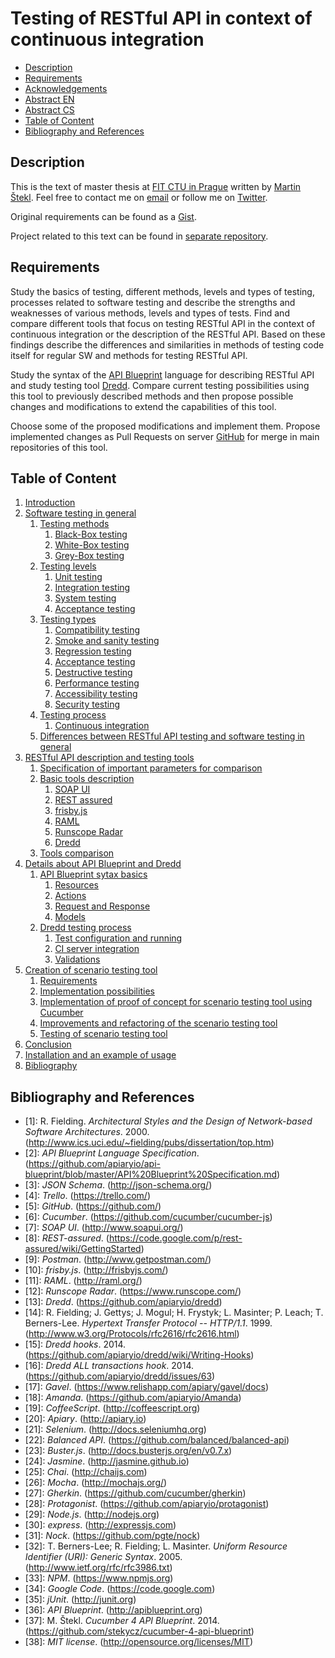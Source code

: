 # Testing of RESTful API in context of continuous integration

- [Description](#description)
- [Requirements](#requirements)
- [Acknowledgements](acknowledgements.md)
- [Abstract EN](abstract-en.md)
- [Abstract CS](abstract-cs.md)
- [Table of Content](#table-of-content)
- [Bibliography and References](#bibliography-and-references)

## Description

This is the text of master thesis at [FIT CTU in Prague](http://fit.cvut.cz/) written by [Martin Štekl](#author). Feel free to contact me on [email](mailto:martin.stekl@gmail.com) or follow me on [Twitter](https://twitter.com/stekycz).

Original requirements can be found as a [Gist](https://gist.github.com/stekycz/8482392).

Project related to this text can be found in [separate repository](https://github.com/stekycz/cucumber-4-api-blueprint).

## Requirements

Study the basics of testing, different methods, levels and types of testing, processes related to software testing and describe the strengths and weaknesses of various methods, levels and types of tests. Find and compare different tools that focus on testing RESTful API in the context of continuous integration or the description of the RESTful API. Based on these findings describe the differences and similarities in methods of testing code itself for regular SW and methods for testing RESTful API.

Study the syntax of the [API Blueprint](https://github.com/apiaryio/api-blueprint) language for describing RESTful API and study testing tool [Dredd](https://github.com/apiaryio/Dredd). Compare current testing possibilities using this tool to previously described methods and then propose possible changes and modifications to extend the capabilities of this tool.

Choose some of the proposed modifications and implement them. Propose implemented changes as Pull Requests on server [GitHub](https://github.com/) for merge in main repositories of this tool.

## Table of Content

1. [Introduction](chapters/01-introduction.md)
2. [Software testing in general](chapters/02-software-testing-in-general.md)
	1. [Testing methods](chapters/02-software-testing-in-general.md#testing-methods)
		1. [Black-Box testing](chapters/02-software-testing-in-general.md#black-box-testing)
		2. [White-Box testing](chapters/02-software-testing-in-general.md#white-box-testing)
		3. [Grey-Box testing](chapters/02-software-testing-in-general.md#grey-box-testing)
	2. [Testing levels](chapters/02-software-testing-in-general.md#testing-levels)
		1. [Unit testing](chapters/02-software-testing-in-general.md#unit-testing)
		2. [Integration testing](chapters/02-software-testing-in-general.md#integration-testing)
		3. [System testing](chapters/02-software-testing-in-general.md#system-testing)
		4. [Acceptance testing](chapters/02-software-testing-in-general.md#acceptance-testing)
	3. [Testing types](chapters/02-software-testing-in-general.md#testing-types)
		1. [Compatibility testing](chapters/02-software-testing-in-general.md#compatibility-testing)
		2. [Smoke and sanity testing](chapters/02-software-testing-in-general.md#smoke-and-sanity-testing)
		3. [Regression testing](chapters/02-software-testing-in-general.md#regression-testing)
		4. [Acceptance testing](chapters/02-software-testing-in-general.md#acceptance-testing)
		5. [Destructive testing](chapters/02-software-testing-in-general.md#destructive-testing)
		6. [Performance testing](chapters/02-software-testing-in-general.md#performance-testing)
		7. [Accessibility testing](chapters/02-software-testing-in-general.md#accessibility-testing)
		8. [Security testing](chapters/02-software-testing-in-general.md#security-testing)
	4. [Testing process](chapters/02-software-testing-in-general.md#testing-process)
		1. [Continuous integration](chapters/02-software-testing-in-general.md#continuous-integration)
	5. [Differences between RESTful API testing and software testing in general](chapters/02-software-testing-in-general.md#differences-between-restful-api-testing-and-software-testing-in-general)
3. [RESTful API description and testing tools](chapters/03-restful-api-description-and-testing-tools.md)
	1. [Specification of important parameters for comparison](chapters/03-restful-api-description-and-testing-tools.md#specification-of-important-parameters-for-comparison)
	2. [Basic tools description](chapters/03-restful-api-description-and-testing-tools.md#basic-tools-description)
		1. [SOAP UI](chapters/03-restful-api-description-and-testing-tools.md#soap-ui)
		2. [REST assured](chapters/03-restful-api-description-and-testing-tools.md#rest-assured)
		3. [frisby.js](chapters/03-restful-api-description-and-testing-tools.md#frisbyjs)
		4. [RAML](chapters/03-restful-api-description-and-testing-tools.md#raml)
		5. [Runscope Radar](chapters/03-restful-api-description-and-testing-tools.md#runscope-radar)
		6. [Dredd](chapters/03-restful-api-description-and-testing-tools.md#dredd)
	3. [Tools comparison](chapters/03-restful-api-description-and-testing-tools.md#tools-comparison)
4. [Details about API Blueprint and Dredd](chapters/04-details-about-api-blueprint-and-dredd.md)
	1. [API Blueprint sytax basics](chapters/04-details-about-api-blueprint-and-dredd.md#api-blueprint-sytax-basics)
		1. [Resources](chapters/04-details-about-api-blueprint-and-dredd.md#resources)
		2. [Actions](chapters/04-details-about-api-blueprint-and-dredd.md#actions)
		3. [Request and Response](chapters/04-details-about-api-blueprint-and-dredd.md#request-and-response)
		4. [Models](chapters/04-details-about-api-blueprint-and-dredd.md#models)
	2. [Dredd testing process](chapters/04-details-about-api-blueprint-and-dredd.md#dredd-testing-process)
		1. [Test configuration and running](chapters/04-details-about-api-blueprint-and-dredd.md#test-configuration-and-running)
		2. [CI server integration](chapters/04-details-about-api-blueprint-and-dredd.md#ci-server-integration)
		3. [Validations](chapters/04-details-about-api-blueprint-and-dredd.md#validations)
5. [Creation of scenario testing tool](chapters/05-creation-of-scenario-testing-tool.md)
	1. [Requirements](chapters/05-creation-of-scenario-testing-tool.md#requirements)
	2. [Implementation possibilities](chapters/05-creation-of-scenario-testing-tool.md#implementation-possibilities)
	3. [Implementation of proof of concept for scenario testing tool using Cucumber](chapters/05-creation-of-scenario-testing-tool.md#implementation-of-proof-of-concept-for-scenario-testing-tool-using-Cucumber)
	4. [Improvements and refactoring of the scenario testing tool](chapters/05-creation-of-scenario-testing-tool.md#improvements-and-refactoring-of-the-scenario-testing-tool)
	5. [Testing of scenario testing tool](chapters/05-creation-of-scenario-testing-tool.md#testing-of-scenario-testing-tool)
6. [Conclusion](chapters/06-conclusion.md)
7. [Installation and an example of usage](chapters/A-installation-and-usage.md)
8. [Bibliography](#bibliography)

## Bibliography and References

- [1]<a name="Fielding2000"></a>: R. Fielding. *Architectural Styles and the Design of Network-based Software Architectures*. 2000. (http://www.ics.uci.edu/~fielding/pubs/dissertation/top.htm)
- [2]<a name="APIBlueprintSpecification"></a>: *API Blueprint Language Specification*. (https://github.com/apiaryio/api-blueprint/blob/master/API%20Blueprint%20Specification.md)
- [3]<a name="JSONSchema"></a>: *JSON Schema*. (http://json-schema.org/)
- [4]<a name="Trello"></a>: *Trello*. (https://trello.com/)
- [5]<a name="GitHub"></a>: *GitHub*. (https://github.com/)
- [6]<a name="Cucumber"></a>: *Cucumber*. (https://github.com/cucumber/cucumber-js)
- [7]<a name="SOAPUI"></a>: *SOAP UI*. (http://www.soapui.org/)
- [8]<a name="rest-assured"></a>: *REST-assured*. (https://code.google.com/p/rest-assured/wiki/GettingStarted)
- [9]<a name="postman"></a>: *Postman*. (http://www.getpostman.com/)
- [10]<a name="frisby"></a>: *frisby.js*. (http://frisbyjs.com/)
- [11]<a name="RAML"></a>: *RAML*. (http://raml.org/)
- [12]<a name="Runscope"></a>: *Runscope Radar*. (https://www.runscope.com/)
- [13]<a name="Dredd"></a>: *Dredd*. (https://github.com/apiaryio/dredd)
- [14]<a name="HTTP"></a>: R. Fielding; J. Gettys; J. Mogul; H. Frystyk; L. Masinter; P. Leach; T. Berners-Lee. *Hypertext Transfer Protocol -- HTTP/1.1*. 1999. (http://www.w3.org/Protocols/rfc2616/rfc2616.html)
- [15]<a name="DreddHooks"></a>: *Dredd hooks*. 2014. (https://github.com/apiaryio/dredd/wiki/Writing-Hooks)
- [16]<a name="DreddAllTransHook"></a>: *Dredd ALL transactions hook*. 2014. (https://github.com/apiaryio/dredd/issues/63)
- [17]<a name="Gavel"></a>: *Gavel*. (https://www.relishapp.com/apiary/gavel/docs)
- [18]<a name="Amanda"></a>: *Amanda*. (https://github.com/apiaryio/Amanda)
- [19]<a name="CoffeeScript"></a>: *CoffeeScript*. (http://coffeescript.org)
- [20]<a name="Apiary"></a>: *Apiary*. (http://apiary.io)
- [21]<a name="Selenium"></a>: *Selenium*. (http://docs.seleniumhq.org)
- [22]<a name="balanced-api"></a>: *Balanced API*. (https://github.com/balanced/balanced-api)
- [23]<a name="Buster"></a>: *Buster.js*. (http://docs.busterjs.org/en/v0.7.x)
- [24]<a name="Jasmine"></a>: *Jasmine*. (http://jasmine.github.io)
- [25]<a name="Chai"></a>: *Chai*. (http://chaijs.com)
- [26]<a name="Mocha"></a>: *Mocha*. (http://mochajs.org/)
- [27]<a name="Gherkin"></a>: *Gherkin*. (https://github.com/cucumber/gherkin)
- [28]<a name="Protagonist"></a>: *Protagonist*. (https://github.com/apiaryio/protagonist)
- [29]<a name="Node"></a>: *Node.js*. (http://nodejs.org)
- [30]<a name="express"></a>: *express*. (http://expressjs.com)
- [31]<a name="nock"></a>: *Nock*. (https://github.com/pgte/nock)
- [32]<a name="RFC3986"></a>: T. Berners-Lee; R. Fielding; L. Masinter. *Uniform Resource Identifier (URI): Generic Syntax*. 2005. (http://www.ietf.org/rfc/rfc3986.txt)
- [33]<a name="NPM"></a>: *NPM*. (https://www.npmjs.org)
- [34]<a name="GoogleCode"></a>: *Google Code*. (https://code.google.com)
- [35]<a name="jUnit"></a>: *jUnit*. (http://junit.org)
- [36]<a name="APIBlueprint"></a>: *API Blueprint*. (http://apiblueprint.org)
- [37]<a name="Cucumber4APIBlueprint"></a>: M. Štekl. *Cucumber 4 API Blueprint*. 2014. (https://github.com/stekycz/cucumber-4-api-blueprint)
- [38]<a name="MITlicense"></a>: *MIT license*. (http://opensource.org/licenses/MIT)
